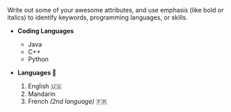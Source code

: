 Write out some of your awesome attributes, and use emphasis (like bold or italics) to identify keywords, programming languages, or skills. 
* **Coding Languages**
  * Java
  * C++
  * Python
  
* **Languages :abcd:** 
  1. English :us:
  2. Mandarin 
  3. French *(2nd language)* :fr:

